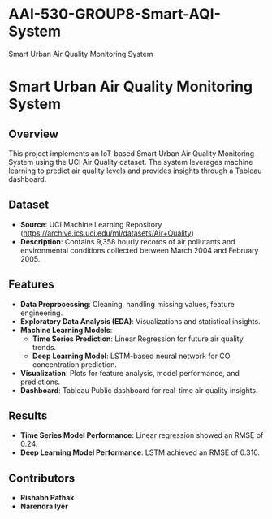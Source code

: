 # AAI-530-GROUP8-Smart-AQI-System
Smart Urban Air Quality Monitoring System

# Smart Urban Air Quality Monitoring System

## Overview
This project implements an IoT-based Smart Urban Air Quality Monitoring System using the UCI Air Quality dataset. The system leverages machine learning to predict air quality levels and provides insights through a Tableau dashboard.

## Dataset
- **Source**: UCI Machine Learning Repository (https://archive.ics.uci.edu/ml/datasets/Air+Quality)
- **Description**: Contains 9,358 hourly records of air pollutants and environmental conditions collected between March 2004 and February 2005.

## Features
- **Data Preprocessing**: Cleaning, handling missing values, feature engineering.
- **Exploratory Data Analysis (EDA)**: Visualizations and statistical insights.
- **Machine Learning Models**:
  - **Time Series Prediction**: Linear Regression for future air quality trends.
  - **Deep Learning Model**: LSTM-based neural network for CO concentration prediction.
- **Visualization**: Plots for feature analysis, model performance, and predictions.
- **Dashboard**: Tableau Public dashboard for real-time air quality insights.


## Results
- **Time Series Model Performance**: Linear regression showed an RMSE of 0.24.
- **Deep Learning Model Performance**: LSTM achieved an RMSE of 0.316.


## Contributors
- **Rishabh Pathak**
- **Narendra Iyer**

